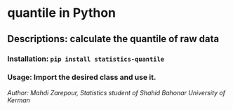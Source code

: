 # quantile in Python
## Descriptions: calculate the quantile of raw data
### Installation: ```pip install statistics-quantile```
### Usage: Import the desired class and use it.


*Author: Mahdi Zarepour, Statistics student of Shahid Bahonar University of Kerman*
